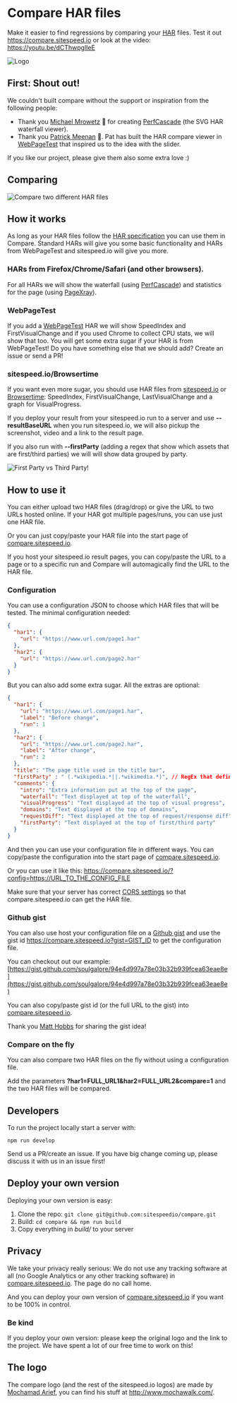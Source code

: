 # Compare HAR files
Make it easier to find regressions by comparing your [HAR](http://www.softwareishard.com/blog/har-12-spec/) files. Test it out https://compare.sitespeed.io or look at the video: https://youtu.be/dCThwpglIeE

![Logo](https://raw.githubusercontent.com/sitespeedio/compare/master/img/compare.png)

## First: Shout out!
We couldn't built compare without the support or inspiration from the following people:
 * Thank you [Michael Mrowetz](https://twitter.com/MicMro) :bow: for creating [PerfCascade](https://github.com/micmro/PerfCascade) (the SVG HAR waterfall viewer).
 * Thank you [Patrick Meenan](https://twitter.com/patmeenan) :bow:. Pat has built the HAR compare viewer in [WebPageTest](https://www.webpagetest.org/) that inspired us to the idea with the slider.

If you like our project, please give them also some extra love :)

## Comparing
![Compare two different HAR files](https://raw.githubusercontent.com/sitespeedio/compare/master/docs/img/compare.png)

## How it works
As long as your HAR files follow the [HAR specification](http://www.softwareishard.com/blog/har-12-spec/) you can use them in Compare. Standard HARs will give you some basic functionality and HARs from WebPageTest and sitespeed.io will give you more.

### HARs from Firefox/Chrome/Safari (and other browsers).
For all HARs we will show the waterfall (using [PerfCascade](https://github.com/micmro/PerfCascade)) and statistics for the page (using [PageXray](https://github.com/sitespeedio/pagexray)).

### WebPageTest
If you add a [WebPageTest](https://www.webpagetest.org) HAR we will show SpeedIndex and FirstVisualChange and if you used Chrome to collect CPU stats, we will show that too. You will get some extra sugar if your HAR is from WebPageTest! Do you have something else that we should add? Create an issue or send a PR!

### sitespeed.io/Browsertime
If you want even more sugar, you should use HAR files from [sitespeed.io](https://github.com/sitespeedio/sitespeed.io) or [Browsertime](https://github.com/sitespeedio/browsertime): SpeedIndex, FirstVisualChange, LastVisualChange and a graph for VisualProgress.

If you deploy your result from your sitespeed.io run to a server and use **--resultBaseURL** when you run sitespeed.io, we will also pickup the screenshot, video and a link to the result page.

If you also run with **--firstParty** (adding a regex that show which assets that are first/third parties) we will will show data grouped by party.

![First Party vs Third Party!](https://raw.githubusercontent.com/sitespeedio/compare/master/docs/img/firstparty.png)

## How to use it
You can either upload two HAR files (drag/drop) or give the URL to two URLs hosted online. If your HAR got multiple pages/runs, you can use just one HAR file.

Or you can just copy/paste your HAR file into the start page of [compare.sitespeed.io](https://compare.sitespeed.io/).

If you host your sitespeed.io result pages, you can copy/paste the URL to a page or to a specific run and Compare will automagically find the URL to the HAR file.

### Configuration
You can use a configuration JSON to choose which HAR files that will be tested. The minimal configuration needed:

```json
{
  "har1": {
    "url": "https://www.url.com/page1.har"
  },
  "har2": {
    "url": "https://www.url.com/page2.har"
  }
}
```

But you can also add some extra sugar. All the extras are optional:
```json
{
  "har1": {
    "url": "https://www.url.com/page1.har",
    "label": "Before change",
    "run": 1
  },
  "har2": {
    "url": "https://www.url.com/page2.har",
    "label": "After change",
    "run": 2
  },
  "title": "The page title used in the title bar",
  "firstParty" : " (.*wikipedia.*||.*wikimedia.*)", // RegEx that defines first party requests
  "comments": {
    "intro": "Extra information put at the top of the page",
    "waterfall": "Text displayed at top of the waterfall",
    "visualProgress": "Text displayed at the top of visual progress",
    "domains": "Text displayed at the top of domains",
    "requestDiff": "Text displayed at the top of request/response diff",
    "firstParty": "Text displayed at the top of first/third party"
  }
}
```


And then you can use your configuration file in different ways. You can copy/paste the configuration into the start page of [compare.sitespeed.io](https://compare.sitespeed.io).

Or you can use it like this: https://compare.sitespeed.io/?config=https://URL_TO_THE_CONFIG_FILE

Make sure that your server has correct [CORS settings](https://en.wikipedia.org/wiki/Cross-origin_resource_sharing) so that compare.sitespeed.io can get the HAR file.

### Github gist
You can also use host your configuration file on a [Github gist](https://gist.github.com/) and use the gist id https://compare.sitespeed.io?gist=GIST_ID to get the configuration file.

You can checkout out our example:
[https://gist.github.com/soulgalore/94e4d997a78e03b32b939fcea63eae8e](https://gist.github.com/soulgalore/94e4d997a78e03b32b939fcea63eae8e)

You can also copy/paste gist id (or the full URL to the gist) into [compare.sitespeed.io](https://compare.sitespeed.io).

Thank you [Matt Hobbs](https://github.com/Nooshu) for sharing the gist idea!

### Compare on the fly
You can also compare two HAR files on the fly without using a configuration file.

Add the parameters **?har1=FULL_URL1&har2=FULL_URL2&compare=1** and the two HAR files will be compared.

## Developers

To run the project locally start a server with:
```
npm run develop
```

Send us a PR/create an issue. If you have big change coming up, please discuss it with us in an issue first!

## Deploy your own version
Deploying your own version is easy:
1. Clone the repo: `git clone git@github.com:sitespeedio/compare.git`
2. Build: `cd compare && npm run build`
3. Copy everything in *build/* to your server

## Privacy
We take your privacy really serious: We do not use any tracking software at all (no Google Analytics or any other tracking software) in [compare.sitespeed.io](https://compare.sitespeed.io). The page do no call home.

And you can deploy your own version of [compare.sitespeed.io](https://compare.sitespeed.io) if you want to be 100% in control.

### Be kind
If you deploy your own version: please keep the original logo and the link to the project. We have spent a lot of our free time to work on this!

## The logo
The compare logo (and the rest of the sitespeed.io logos) are made by [Mochamad Arief](https://twitter.com/mochawalk),
you can find his stuff at http://www.mochawalk.com/.
